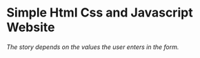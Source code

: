 # Simple Html Css and Javascript Website

###### The story depends on the values the user enters in the form.
